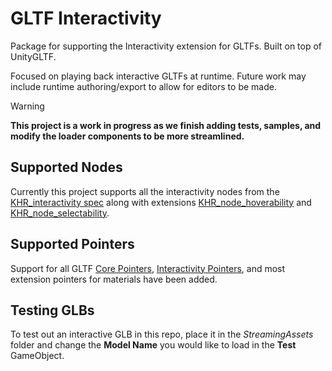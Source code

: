 # GLTF Interactivity

Package for supporting the Interactivity extension for GLTFs. Built on top of UnityGLTF.

Focused on playing back interactive GLTFs at runtime. Future work may include runtime authoring/export to allow for editors to be made.

> [!WARNING]
> **This project is a work in progress as we finish adding tests, samples, and modify the loader components to be more streamlined.**

## Supported Nodes

Currently this project supports all the interactivity nodes from the [KHR_interactivity spec](https://github.com/KhronosGroup/glTF/blob/interactivity/extensions/2.0/Khronos/KHR_interactivity/Specification.adoc) along with extensions [KHR_node_hoverability](https://github.com/KhronosGroup/glTF/blob/355fdb80fe4601eefa687e3380b615a524d4e00a/extensions/2.0/Khronos/KHR_node_hoverability/README.md) and [KHR_node_selectability](https://github.com/KhronosGroup/glTF/blob/d5e03ce9707670b3f6f2b1f26f6dd8e6b43ff096/extensions/2.0/Khronos/KHR_node_selectability/README.md).

## Supported Pointers

Support for all GLTF [Core Pointers](github.com/KhronosGroup/glTF/blob/main/specification/2.0/ObjectModel.adoc#core-pointers), [Interactivity Pointers](github.com/KhronosGroup/glTF/blob/main/specification/2.0/ObjectModel.adoc#core-pointers), and most extension pointers for materials have been added.

## Testing GLBs
To test out an interactive GLB in this repo, place it in the *StreamingAssets* folder and change the **Model Name** you would like to load in the **Test** GameObject.